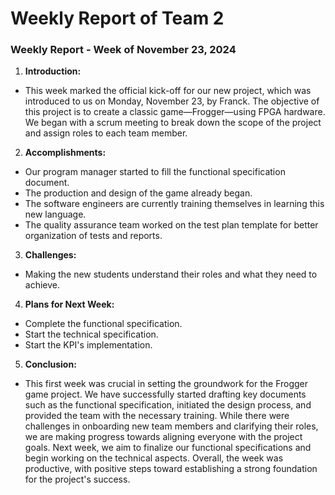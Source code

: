 # Weekly Report of Team 2
### Weekly Report - Week of November 23, 2024

1. **Introduction:**  
- This week marked the official kick-off for our new project, which was introduced to us on Monday, November 23, by Franck. The objective of this project is to create a classic game—Frogger—using FPGA hardware. We began with a scrum meeting to break down the scope of the project and assign roles to each team member.

2. **Accomplishments:**  
- Our program manager started to fill the functional specification document.  
- The production and design of the game already began.  
- The software engineers are currently training themselves in learning this new language.  
- The quality assurance team worked on the test plan template for better organization of tests and reports.

3. **Challenges:**  
- Making the new students understand their roles and what they need to achieve.

4. **Plans for Next Week:**  
- Complete the functional specification.  
- Start the technical specification.  
- Start the KPI's implementation.

5. **Conclusion:**  
- This first week was crucial in setting the groundwork for the Frogger game project. We have successfully started drafting key documents such as the functional specification, initiated the design process, and provided the team with the necessary training. While there were challenges in onboarding new team members and clarifying their roles, we are making progress towards aligning everyone with the project goals. Next week, we aim to finalize our functional specifications and begin working on the technical aspects. Overall, the week was productive, with positive steps toward establishing a strong foundation for the project's success.
